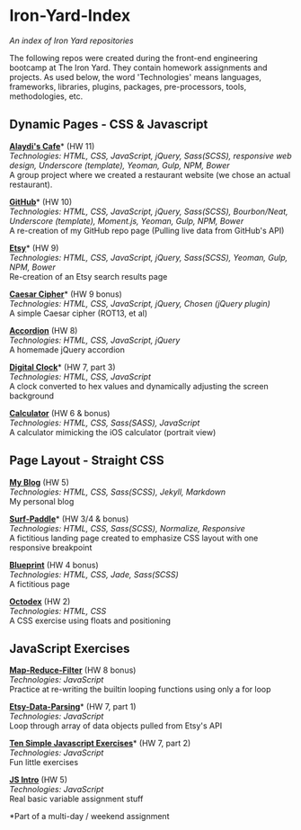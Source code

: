 # Iron-Yard-Index
*An index of Iron Yard repositories*

The following repos were created during the front-end engineering bootcamp at The Iron Yard.  They contain homework assignments and projects.  As used below, the word 'Technologies' means languages, frameworks, libraries, plugins, packages, pre-processors, tools, methodologies, etc.

## Dynamic Pages - CSS & Javascript
**[Alaydi's Cafe](https://github.com/bholben/Alaydis-Cafe)*** (HW 11)  
*Technologies: HTML, CSS, JavaScript, jQuery, Sass(SCSS), responsive web design, Underscore (template), Yeoman, Gulp, NPM, Bower*  
A group project where we created a restaurant website (we chose an actual restaurant).  

**[GitHub](https://github.com/bholben/GitHub)*** (HW 10)  
*Technologies: HTML, CSS, JavaScript, jQuery, Sass(SCSS), Bourbon/Neat, Underscore (template), Moment.js, Yeoman, Gulp, NPM, Bower*  
A re-creation of my GitHub repo page (Pulling live data from GitHub's API)  

**[Etsy](https://github.com/bholben/Etsy)*** (HW 9)  
*Technologies: HTML, CSS, JavaScript, jQuery, Sass(SCSS), Yeoman, Gulp, NPM, Bower*  
Re-creation of an Etsy search results page  

**[Caesar Cipher](https://github.com/bholben/Caesar-Cipher)*** (HW 9 bonus)  
*Technologies: HTML, CSS, JavaScript, jQuery, Chosen (jQuery plugin)*  
A simple Caesar cipher (ROT13, et al)

**[Accordion](https://github.com/bholben/Accordion)** (HW 8)  
*Technologies: HTML, CSS, JavaScript, jQuery*  
A homemade jQuery accordion  

**[Digital Clock](https://github.com/bholben/Digital-Clock)*** (HW 7, part 3)  
*Technologies: HTML, CSS, JavaScript*  
A clock converted to hex values and dynamically adjusting the screen background

**[Calculator](https://github.com/bholben/Calculator)** (HW 6 & bonus)  
*Technologies: HTML, CSS, Sass(SASS), JavaScript*  
A calculator mimicking the iOS calculator (portrait view)  

## Page Layout - Straight CSS
**[My Blog]()** (HW 5)  
*Technologies: HTML, CSS, Sass(SCSS), Jekyll, Markdown*  
My personal blog  

**[Surf-Paddle](https://github.com/bholben/Surf-Paddle)*** (HW 3/4 & bonus)  
*Technologies: HTML, CSS, Sass(SCSS), Normalize, Responsive*  
A fictitious landing page created to emphasize CSS layout with one responsive breakpoint  

**[Blueprint](https://github.com/bholben/Blueprint)** (HW 4 bonus)  
*Technologies: HTML, CSS, Jade, Sass(SCSS)*  
A fictitious page  

**[Octodex](https://github.com/bholben/Octodex)** (HW 2)  
*Technologies: HTML, CSS*  
A CSS exercise using floats and positioning

## JavaScript Exercises

**[Map-Reduce-Filter](https://github.com/bholben/Map-Reduce-Filter)** (HW 8 bonus)  
*Technologies: JavaScript*  
Practice at re-writing the builtin looping functions using only a for loop  

**[Etsy-Data-Parsing](https://github.com/bholben/Etsy-Data-Parsing)*** (HW 7, part 1)  
*Technologies: JavaScript*  
Loop through array of data objects pulled from Etsy's API  

**[Ten Simple Javascript Exercises](https://github.com/bholben/Ten-Simple-Javascript-Exercises)*** (HW 7, part 2)  
*Technologies: JavaScript*  
Fun little exercises  

**[JS Intro](https://github.com/bholben/JS-Intro)** (HW 5)  
*Technologies: JavaScript*  
Real basic variable assignment stuff  

*Part of a multi-day / weekend assignment  
